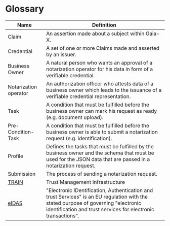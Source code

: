 # Glossary

| Name       | Definition  |
|------------|-------------|
| Claim      | An assertion made about a subject within Gaia-X.  |
| Credential | A set of one or more Claims made and asserted by an issuer. |
| Business Owner | A natural person who wants an approval of a notarization operator for his data in form of a verifiable credential. |
| Notarization operator | An authorization officer who attests data of a business owner which leads to the issuance of a verifiable credential representation. |
| Task | A condition that must be fulfilled before the business owner can mark his request as ready (e.g. document upload). |
| Pre-Condition-Task | A condition that must be fulfilled before the business owner is able to submit a notarization request (e.g. identification). |
| Profile | Defines the tasks that must be fulfilled by the business owner and the schema that must be used for the JSON data that are passed in a notarization request. |
| Submission | The process of sending a notarization request. |
| [TRAIN](https://gitlab.eclipse.org/eclipse/xfsc/train) | Trust Management Infrastructure |
| [eIDAS](https://en.wikipedia.org/wiki/EIDAS) | "Electronic IDentification, Authentication and trust Services" is an EU regulation with the stated purpose of governing "electronic identification and trust services for electronic transactions". |
